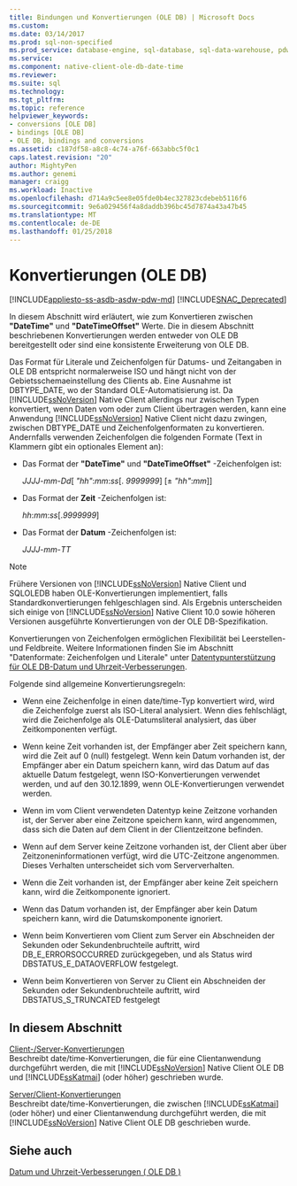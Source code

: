 ```yaml
---
title: Bindungen und Konvertierungen (OLE DB) | Microsoft Docs
ms.custom: 
ms.date: 03/14/2017
ms.prod: sql-non-specified
ms.prod_service: database-engine, sql-database, sql-data-warehouse, pdw
ms.service: 
ms.component: native-client-ole-db-date-time
ms.reviewer: 
ms.suite: sql
ms.technology: 
ms.tgt_pltfrm: 
ms.topic: reference
helpviewer_keywords:
- conversions [OLE DB]
- bindings [OLE DB]
- OLE DB, bindings and conversions
ms.assetid: c187df58-a8c8-4c74-a76f-663abbc5f0c1
caps.latest.revision: "20"
author: MightyPen
ms.author: genemi
manager: craigg
ms.workload: Inactive
ms.openlocfilehash: d714a9c5ee8e05fde0b4ec327823cdebeb5116f6
ms.sourcegitcommit: 9e6a029456f4a8daddb396bc45d7874a43a47b45
ms.translationtype: MT
ms.contentlocale: de-DE
ms.lasthandoff: 01/25/2018
---
```

# <a name="conversions-ole-db"></a>Konvertierungen (OLE DB)
[!INCLUDE[appliesto-ss-asdb-asdw-pdw-md](../../includes/appliesto-ss-asdb-asdw-pdw-md.md)]
[!INCLUDE[SNAC_Deprecated](../../includes/snac-deprecated.md)]

  In diesem Abschnitt wird erläutert, wie zum Konvertieren zwischen **"DateTime"** und **"DateTimeOffset"** Werte. Die in diesem Abschnitt beschriebenen Konvertierungen werden entweder von OLE DB bereitgestellt oder sind eine konsistente Erweiterung von OLE DB.  
  
 Das Format für Literale und Zeichenfolgen für Datums- und Zeitangaben in OLE DB entspricht normalerweise ISO und hängt nicht von der Gebietsschemaeinstellung des Clients ab. Eine Ausnahme ist DBTYPE_DATE, wo der Standard OLE-Automatisierung ist. Da [!INCLUDE[ssNoVersion](../../includes/ssnoversion-md.md)] Native Client allerdings nur zwischen Typen konvertiert, wenn Daten vom oder zum Client übertragen werden, kann eine Anwendung [!INCLUDE[ssNoVersion](../../includes/ssnoversion-md.md)] Native Client nicht dazu zwingen, zwischen DBTYPE_DATE und Zeichenfolgenformaten zu konvertieren. Andernfalls verwenden Zeichenfolgen die folgenden Formate (Text in Klammern gibt ein optionales Element an):  
  
-   Das Format der **"DateTime"** und **"DateTimeOffset"** -Zeichenfolgen ist:  
  
     *JJJJ*-*mm*-*Dd*[ *"hh"*:*mm*:*ss*[. *9999999*] [± *"hh"*:*mm*]]  
  
-   Das Format der **Zeit** -Zeichenfolgen ist:  
  
     *hh*:*mm*:*ss*[.*9999999*]  
  
-   Das Format der **Datum** -Zeichenfolgen ist:  
  
     *JJJJ*-*mm*-*TT*  
  
> [!NOTE]  
>  Frühere Versionen von [!INCLUDE[ssNoVersion](../../includes/ssnoversion-md.md)] Native Client und SQLOLEDB haben OLE-Konvertierungen implementiert, falls Standardkonvertierungen fehlgeschlagen sind. Als Ergebnis unterscheiden sich einige von [!INCLUDE[ssNoVersion](../../includes/ssnoversion-md.md)] Native Client 10.0 sowie höheren Versionen ausgeführte Konvertierungen von der OLE DB-Spezifikation.  
  
 Konvertierungen von Zeichenfolgen ermöglichen Flexibilität bei Leerstellen- und Feldbreite. Weitere Informationen finden Sie im Abschnitt "Datenformate: Zeichenfolgen und Literale" unter [Datentypunterstützung für OLE DB-Datum und Uhrzeit-Verbesserungen](../../relational-databases/native-client-ole-db-date-time/data-type-support-for-ole-db-date-and-time-improvements.md).  
  
 Folgende sind allgemeine Konvertierungsregeln:  
  
-   Wenn eine Zeichenfolge in einen date/time-Typ konvertiert wird, wird die Zeichenfolge zuerst als ISO-Literal analysiert. Wenn dies fehlschlägt, wird die Zeichenfolge als OLE-Datumsliteral analysiert, das über Zeitkomponenten verfügt.  
  
-   Wenn keine Zeit vorhanden ist, der Empfänger aber Zeit speichern kann, wird die Zeit auf 0 (null) festgelegt. Wenn kein Datum vorhanden ist, der Empfänger aber ein Datum speichern kann, wird das Datum auf das aktuelle Datum festgelegt, wenn ISO-Konvertierungen verwendet werden, und auf den 30.12.1899, wenn OLE-Konvertierungen verwendet werden.  
  
-   Wenn im vom Client verwendeten Datentyp keine Zeitzone vorhanden ist, der Server aber eine Zeitzone speichern kann, wird angenommen, dass sich die Daten auf dem Client in der Clientzeitzone befinden.  
  
-   Wenn auf dem Server keine Zeitzone vorhanden ist, der Client aber über Zeitzoneninformationen verfügt, wird die UTC-Zeitzone angenommen. Dieses Verhalten unterscheidet sich vom Serververhalten.  
  
-   Wenn die Zeit vorhanden ist, der Empfänger aber keine Zeit speichern kann, wird die Zeitkomponente ignoriert.  
  
-   Wenn das Datum vorhanden ist, der Empfänger aber kein Datum speichern kann, wird die Datumskomponente ignoriert.  
  
-   Wenn beim Konvertieren vom Client zum Server ein Abschneiden der Sekunden oder Sekundenbruchteile auftritt, wird DB_E_ERRORSOCCURRED zurückgegeben, und als Status wird DBSTATUS_E_DATAOVERFLOW festgelegt.  
  
-   Wenn beim Konvertieren von Server zu Client ein Abschneiden der Sekunden oder Sekundenbruchteile auftritt, wird DBSTATUS_S_TRUNCATED festgelegt  
  
## <a name="in-this-section"></a>In diesem Abschnitt  
 [Client-/Server-Konvertierungen](../../relational-databases/native-client-ole-db-date-time/conversions-performed-from-client-to-server.md)  
 Beschreibt date/time-Konvertierungen, die für eine Clientanwendung durchgeführt werden, die mit [!INCLUDE[ssNoVersion](../../includes/ssnoversion-md.md)] Native Client OLE DB und [!INCLUDE[ssKatmai](../../includes/sskatmai-md.md)] (oder höher) geschrieben wurde.  
  
 [Server/Client-Konvertierungen](../../relational-databases/native-client-ole-db-date-time/conversions-performed-from-server-to-client.md)  
 Beschreibt date/time-Konvertierungen, die zwischen [!INCLUDE[ssKatmai](../../includes/sskatmai-md.md)] (oder höher) und einer Clientanwendung durchgeführt werden, die mit [!INCLUDE[ssNoVersion](../../includes/ssnoversion-md.md)] Native Client OLE DB geschrieben wurde.  
  
## <a name="see-also"></a>Siehe auch  
 [Datum und Uhrzeit-Verbesserungen &#40; OLE DB &#41;](../../relational-databases/native-client-ole-db-date-time/date-and-time-improvements-ole-db.md)  
  
  
